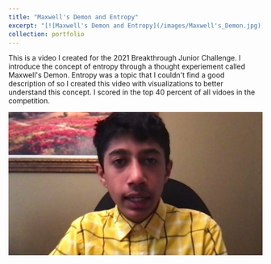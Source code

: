 ```yaml
---
title: "Maxwell's Demon and Entropy"
excerpt: "[![Maxwell's Demon and Entropy](/images/Maxwell's_Demon.jpg)](https://www.youtube.com/watch?v=11_aHTdNITc)"
collection: portfolio
---
```


This is a video I created for the 2021 Breakthrough Junior Challenge. I introduce the concept of entropy through a thought experiement called Maxwell's Demon. Entropy was a topic that I couldn't find a good description of so I created this video with visualizations to better understand this concept. I scored in the top 40 percent of all vidoes in the competition.

[![No Cloning Theorem](/images/Maxwell's_Demon.jpg)](https://www.youtube.com/watch?v=11_aHTdNITc)

